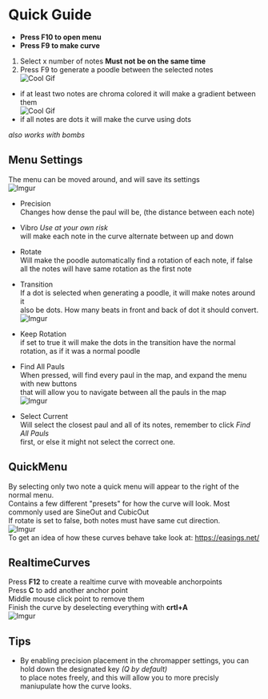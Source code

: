 # Quick Guide
- **Press F10 to open menu**
- **Press F9 to make curve**

1. Select x number of notes **Must not be on the same time**
2. Press F9 to generate a poodle between the selected notes  
![Cool Gif](https://github.com/DavidHulstroem/PaulMapper/blob/main/PaulArrow.gif)  
- if at least two notes are chroma colored it will make a gradient between them  
![Cool Gif](https://github.com/DavidHulstroem/PaulMapper/blob/main/PaulGradient.gif)  
- if all notes are dots it will make the curve using dots  

*also works with bombs*  

## Menu Settings
The menu can be moved around, and will save its settings  
![Imgur](https://i.imgur.com/c9SXMwZ.jpg)
- Precision   
Changes how dense the paul will be, (the distance between each note)
- Vibro *Use at your own risk*  
will make each note in the curve alternate between up and down  
- Rotate  
Will make the poodle automatically find a rotation of each note, if false  
all the notes will have same rotation as the first note
- Transition  
If a dot is selected when generating a poodle, it will make notes around it  
also be dots. How many beats in front and back of dot it should convert.  
![Imgur](https://i.imgur.com/LrL47Sq.gif)
- Keep Rotation  
if set to true it will make the dots in the transition have the normal  
rotation, as if it was a normal poodle

- Find All Pauls  
When pressed, will find every paul in the map, and expand the menu with new buttons  
that will allow you to navigate between all the pauls in the map  
![Imgur](https://imgur.com/aACGl3b.jpg)
- Select Current  
Will select the closest paul and all of its notes, remember to click *Find All Pauls*  
first, or else it might not select the correct one.

## QuickMenu
By selecting only two note a quick menu will appear to the right of the normal menu.  
Contains a few different "presets" for how the curve will look. Most commonly used are SineOut and CubicOut   
If rotate is set to false, both notes must have same cut direction.  
![Imgur](https://i.imgur.com/LHufo9R.jpg)  
To get an idea of how these curves behave take look at:
https://easings.net/

## RealtimeCurves
Press **F12** to create a realtime curve with moveable anchorpoints   
Press **C** to add another anchor point  
Middle mouse click point to remove them   
Finish the curve by deselecting everything with **crtl+A**  
![Imgur](https://imgur.com/bYEHOcy.gif)



## Tips
- By enabling precision placement in the chromapper settings, you can hold down the designated key *(Q by default)*  
to place notes freely, and this will allow you to more precisly maniupulate how the curve looks.
